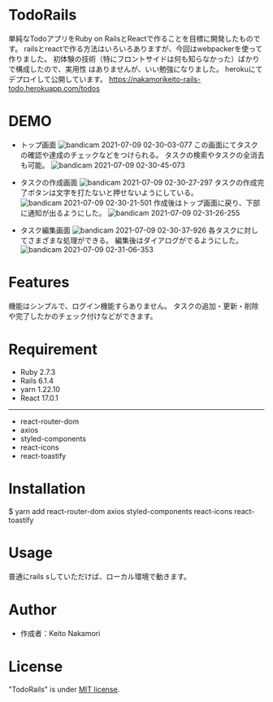# TodoRails

単純なTodoアプリをRuby on RailsとReactで作ることを目標に開発したものです。
railsとreactで作る方法はいろいろありますが、今回はwebpackerを使って作りました。
初体験の技術（特にフロントサイドは何も知らなかった）ばかりで構成したので、実用性
はありませんが、いい勉強になりました。
herokuにてデプロイして公開しています。
https://nakamorikeito-rails-todo.herokuapp.com/todos

# DEMO

* トップ画面
![bandicam 2021-07-09 02-30-03-077](https://user-images.githubusercontent.com/80662039/124966159-ec8a5080-e05d-11eb-8243-01d6057ca2d2.jpg)
この画面にてタスクの確認や達成のチェックなどをつけられる。
タスクの検索やタスクの全消去も可能。
![bandicam 2021-07-09 02-30-45-073](https://user-images.githubusercontent.com/80662039/124966824-b39eab80-e05e-11eb-8ec9-23419abe1f40.jpg)


* タスクの作成画面
![bandicam 2021-07-09 02-30-27-297](https://user-images.githubusercontent.com/80662039/124966559-6c181f80-e05e-11eb-9d88-86966ccaf1b0.jpg)
タスクの作成完了ボタンは文字を打たないと押せないようにしている。
![bandicam 2021-07-09 02-30-21-501](https://user-images.githubusercontent.com/80662039/124966633-7fc38600-e05e-11eb-8f12-6bf14480a139.jpg)
作成後はトップ画面に戻り、下部に通知が出るようにした。
![bandicam 2021-07-09 02-31-26-255](https://user-images.githubusercontent.com/80662039/124967200-1abc6000-e05f-11eb-96e8-c76902aaed98.jpg)

* タスク編集画面
![bandicam 2021-07-09 02-30-37-926](https://user-images.githubusercontent.com/80662039/124966898-c4e7b800-e05e-11eb-8148-3419ddba7c6f.jpg)
各タスクに対してさまざまな処理ができる。
編集後はダイアログがでるようにした。
![bandicam 2021-07-09 02-31-06-353](https://user-images.githubusercontent.com/80662039/124967077-fb253780-e05e-11eb-8d10-1a0aea41891a.jpg)

# Features

機能はシンプルで、ログイン機能すらありません。
タスクの追加・更新・削除や完了したかのチェック付けなどができます。


# Requirement

* Ruby 2.7.3
* Rails 6.1.4
* yarn 1.22.10
* React 17.0.1
---------------------------------------------------------------------------------------------
* react-router-dom
* axios
* styled-components
* react-icons
* react-toastify

# Installation

$ yarn add react-router-dom axios styled-components react-icons react-toastify

# Usage

普通にrails sしていただけば、ローカル環境で動きます。


# Author

* 作成者：Keito Nakamori

# License

"TodoRails" is under [MIT license](https://en.wikipedia.org/wiki/MIT_License).

